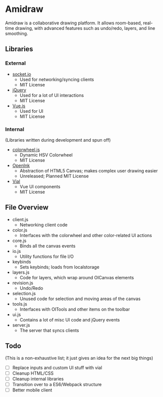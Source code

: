 # Amidraw

Amidraw is a collaborative drawing platform. It allows room-based, real-time
drawing, with advanced features such as undo/redo, layers, and line smoothing.

## Libraries
### External
- [socket.io](https://github.com/socketio/socket.io)
    - Used for networking/syncing clients
    - MIT License
- [jQuery](https://github.com/jquery/jquery)
    - Used for a lot of UI interactions
    - MIT License
- [Vue.js](https://github.com/MithrilJS/mithril.js)
    - Used for UI
    - MIT License

### Internal
(Libraries written during development and spun off)

- [colorwheel.js](https://github.com/McIntireEvan/colorwheel.js)
    - Dynamic HSV Colorwheel
    - MIT License
- [OpenInk](https://github.com/McIntireEvan/openink)
    - Abstraction of HTML5 Canvas; makes complex user drawing easier
    - Unreleased; Planned MIT License
- [Vial](https://github.com/McIntireEvan/vial)
    - Vue UI components
    - MIT License

## File Overview
- client.js
    - Networking client code
- color.js
    - Interfaces with the colorwheel and other color-related UI actions
- core.js
    - Binds all the canvas events
- io.js
    - Utility functions for file I/O
- keybinds
    - Sets keybinds; loads from localstorage
- layers.js
    - Code for layers, which wrap around OICanvas elements
- revision.js
    - Undo/Redo
- selection.js
    - Unused code for selection and moving areas of the canvas
- tools.js
    - Interfaces with OITools and other items on the toolbar
- ui.js
    - Contains a lot of misc UI code and jQuery events
- server.js
    - The server that syncs clients

## Todo
(This is a non-exhaustive list; it just gives an idea for the next big things)
- [ ] Replace inputs and custom UI stuff with vial
- [ ] Cleanup HTML/CSS
- [ ] Cleanup internal libraries
- [ ] Transition over to a ES6/Webpack structure
- [ ] Better mobile client